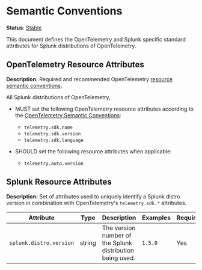 # Semantic Conventions

**Status**: [Stable](../README.md)

This document defines the OpenTelemetry and Splunk specific standard attributes for Splunk distributions of OpenTelemetry.

## OpenTelemetry Resource Attributes

**Description:** Required and recommended OpenTelemetry [resource semantic conventions](https://github.com/open-telemetry/opentelemetry-specification/tree/main/specification/resource/semantic_conventions#telemetry-sdk).

All Splunk distributions of OpenTelemetry,

- MUST set the following OpenTelemetry resource attributes according to the [OpenTelemetry Semantic Conventions](https://github.com/open-telemetry/opentelemetry-specification/tree/main/specification/resource/semantic_conventions#telemetry-sdk):
  - `telemetry.sdk.name`
  - `telemetry.sdk.version`
  - `telemetry.sdk.language`

- SHOULD set the following resource attributes when applicable:
  - `telemetry.auto.version`


## Splunk Resource Attributes

**Description:** Set of attributes used to uniquely identify a Splunk distro version in combination with OpenTelemetry's `telemetry.sdk.*` attributes.


| Attribute  | Type | Description  | Examples  | Required |
|---|---|---|---|---|
| `splunk.distro.version` | string | The version number of the Splunk distribution being used. | `1.5.0` | Yes |
